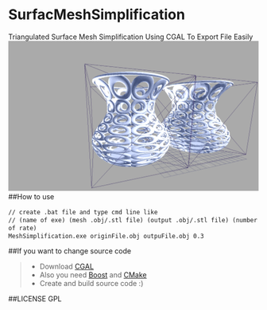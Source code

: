 # SurfacMeshSimplification
Triangulated Surface Mesh Simplification Using CGAL To Export File Easily
![screenshot](https://raw.githubusercontent.com/TyrealGray/SurfacMeshSimplification/master/bin/SMS.jpg)
##How to use
```
// create .bat file and type cmd line like
// (name of exe) (mesh .obj/.stl file) (output .obj/.stl file) (number of rate)
MeshSimplification.exe originFile.obj outpuFile.obj 0.3
```
##If you want to change source code

> * Download [CGAL](http://www.cgal.org/)
> * Also you need [Boost](http://www.boost.org/) and [CMake](https://cmake.org/)
> * Create and build source code :)

##LICENSE
GPL
